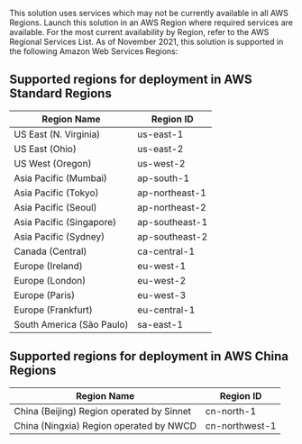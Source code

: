 This solution uses services which may not be currently available in all AWS Regions. Launch this solution in an AWS Region where required services are available. For the most current availability by Region, refer to the AWS Regional Services List.
As of November 2021, this solution is supported in the following Amazon Web Services Regions:

## Supported regions for deployment in AWS Standard Regions

| Region Name | Region ID |
|----------|--------|
| US East (N. Virginia) | us-east-1
| US East (Ohio) | us-east-2
| US West (Oregon) | us-west-2
| Asia Pacific (Mumbai) | ap-south-1
| Asia Pacific (Tokyo) | ap-northeast-1
| Asia Pacific (Seoul) | ap-northeast-2
| Asia Pacific (Singapore) | ap-southeast-1
| Asia Pacific (Sydney) | ap-southeast-2
| Canada (Central) | ca-central-1
| Europe (Ireland) | eu-west-1
| Europe (London) | eu-west-2
| Europe (Paris) | eu-west-3
| Europe (Frankfurt) | eu-central-1
| South America (São Paulo) | sa-east-1

## Supported regions for deployment in AWS China Regions

| Region Name | Region ID |
|----------|--------|
| China (Beijing) Region operated by Sinnet | cn-north-1
| China (Ningxia) Region operated by NWCD | cn-northwest-1

    
   
  
 
 
 